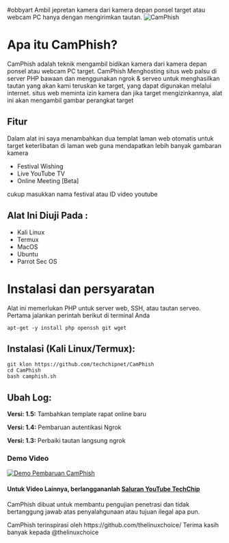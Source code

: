 #obbyart
Ambil jepretan kamera dari kamera depan ponsel target atau webcam PC hanya dengan mengirimkan tautan.
![CamPhish](https://i.ibb.co/VTPX0GN/Screenshot-78.png)

# Apa itu CamPhish?
<p>CamPhish adalah teknik mengambil bidikan kamera dari kamera depan ponsel atau webcam PC target. CamPhish Menghosting situs web palsu di server PHP bawaan dan menggunakan ngrok & serveo untuk menghasilkan tautan yang akan kami teruskan ke target, yang dapat digunakan melalui internet. situs web meminta izin kamera dan jika target mengizinkannya, alat ini akan mengambil gambar perangkat target</p>

## Fitur
<p>Dalam alat ini saya menambahkan dua templat laman web otomatis untuk target keterlibatan di laman web guna mendapatkan lebih banyak gambaran kamera</p>
<ul>
  <li>Festival Wishing</li>
  <li>Live YouTube TV</li>
   <li>Online Meeting [Beta]</li>
</ul>
<p>cukup masukkan nama festival atau ID video youtube</p>

## Alat Ini Diuji Pada :
<ul>
  <li>Kali Linux</li>
  <li>Termux</li>
  <li>MacOS</li>
  <li>Ubuntu</li>
  <li>Parrot Sec OS</li>
</ul>

# Instalasi dan persyaratan
<p>Alat ini memerlukan PHP untuk server web, SSH, atau tautan serveo. Pertama jalankan perintah berikut di terminal Anda</p>

```
apt-get -y install php openssh git wget
```

## Instalasi (Kali Linux/Termux):

```
git klon https://github.com/techchipnet/CamPhish
cd CamPhish
bash camphish.sh
```

## Ubah Log:

<p><b>Versi: 1.5:</b> Tambahkan template rapat online baru</p>
<p><b>Versi: 1.4:</b> Pembaruan autentikasi Ngrok</p>
<p><b>Versi: 1.3:</b> Perbaiki tautan langsung ngrok</p>

### Demo Video
[![Demo Pembaruan CamPhish](https://img.youtube.com/vi/i7tvDJx3-yw/0.jpg)](https://www.youtube.com/watch?v=i7tvDJx3-yw)
#### Untuk Video Lainnya, berlanggananlah <a href="http://youtube.com/techchipnet">Saluran YouTube TechChip</a>
<p>CamPhish dibuat untuk membantu pengujian penetrasi dan tidak bertanggung jawab atas penyalahgunaan atau tujuan ilegal apa pun.</p>
<p>CamPhish terinspirasi oleh https://github.com/thelinuxchoice/ Terima kasih banyak kepada @thelinuxchoice</p>

